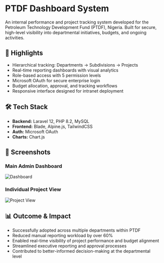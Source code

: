 # PTDF Dashboard System

An internal performance and project tracking system developed for the Petroleum Technology Development Fund (PTDF), Nigeria. Built for secure, high-level visibility into departmental initiatives, budgets, and ongoing activities.

## 🧩 Highlights

- Hierarchical tracking: Departments → Subdivisions → Projects
- Real-time reporting dashboards with visual analytics
- Role-based access with 5 permission levels
- Microsoft OAuth for secure enterprise login
- Budget allocation, approval, and tracking workflows
- Responsive interface designed for intranet deployment

## 🛠 Tech Stack

- **Backend:** Laravel 12, PHP 8.2, MySQL
- **Frontend:** Blade, Alpine.js, TailwindCSS
- **Auth:** Microsoft OAuth
- **Charts:** Chart.js

## 📸 Screenshots

### Main Admin Dashboard  
![Dashboard](https://github.com/user-attachments/assets/f36768ca-acc9-4876-a292-b73ec63c5680)

### Individual Project View  
![Project View](https://github.com/user-attachments/assets/1358584d-8ebc-4ce6-b69b-7f805aec28d5)

## 📊 Outcome & Impact

- Successfully adopted across multiple departments within PTDF
- Reduced manual reporting workload by over 60%
- Enabled real-time visibility of project performance and budget alignment
- Streamlined executive reporting and approval processes
- Contributed to better-informed decision-making at the departmental level
